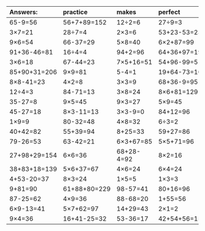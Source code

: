 | Answers: | practice | makes | perfect | ! |
| :--- | :--- | :--- | :--- | :--- |
| 65-9=56 | 56+7+89=152 | 12÷2=6 | 27÷9=3 | 8×8+63=127 | 
| 3×7=21 | 28÷7=4 | 2×3=6 | 53+23-53=23 | 66+71+75=212 | 
| 9×6=54 | 66-37=29 | 5×8=40 | 6×2+87=99 | 5×4=20 | 
| 91+36-46=81 | 16÷4=4 | 94+2=96 | 64+36+97=197 | 34+19=53 | 
| 3×6=18 | 67-44=23 | 7×5+16=51 | 54+96-99=51 | 7×2=14 | 
| 85+90+31=206 | 9×9=81 | 5-4=1 | 19+64-73=10 | 22-10=12 | 
| 8×8-41=23 | 4×2=8 | 3×3=9 | 68+36-9=95 | 50-34=16 | 
| 12÷4=3 | 84-71=13 | 3×8=24 | 8×6+81=129 | 9×9+57=138 | 
| 35-27=8 | 9×5=45 | 9×3=27 | 5×9=45 | 7×5+87=122 | 
| 45-27=18 | 8×3-11=13 | 3×3-9=0 | 84+12=96 | 1×4=4 | 
| 1×9=9 | 80-32=48 | 4×8=32 | 6÷3=2 | 70-36=34 | 
| 40+42=82 | 55+39=94 | 8+25=33 | 59+27=86 | 6+17=23 | 
| 79-26=53 | 63-42=21 | 6×3+67=85 | 5×5+71=96 | 7×3=21 | 
| 27+98+29=154 | 6×6=36 | 68+28-4=92 | 8×2=16 | 6×9=54 | 
| 38+83+18=139 | 5×6+37=67 | 4×6=24 | 6×4=24 | 56+12+47=115 | 
| 4+53-20=37 | 8×3=24 | 1×5=5 | 1×3=3 | 80+83+17=180 | 
| 9+81=90 | 61+88+80=229 | 98-57=41 | 80+16=96 | 71-16=55 | 
| 87-25=62 | 4×9=36 | 88-68=20 | 1+55=56 | 50+15=65 | 
| 6×9-13=41 | 5×7+62=97 | 14+29=43 | 2×1=2 | 9×7=63 | 
| 9×4=36 | 16+41-25=32 | 53-36=17 | 42+54+56=152 | 6×8=48 | 

